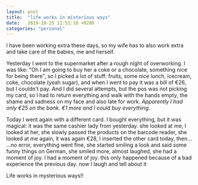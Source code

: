 ```yaml
---
layout: post
title:  "life works in misterious ways"
date:   2019-10-25 11:51:10 +0200
categories: "personal"
---
```

I have been working extra these days, so my wife has to also work extra and take care of the babies, me and herself.

Yesterday I went to the supermarket after a rough night of overworking. I was like: "Oh I am going to buy her a coke or a chocolate, something nice for being there", so I picked a lot of stuff: fruits, some nice lunch, icecream, coke, chocolate (yeah sugar), and when I went to pay it was a bill of €26, but I couldn't pay.
And I did several attempts, but the pos was not picking my card, so I had to return everything and walk with the hands empty, the shame and sadness on my face
and also late for work.
*Apparently I had only €25 on the bank. €1 more and I could buy everything.*

Today I went again with a different card. I bought everything, but it was magical: it was the same cashier lady from yesterday. she looked at me, I looked at her,
she slowly passed the products on the barcode reader, she looked at me again, it was again €28, I inserted the other card today, then... ...no error, everything went fine,
she started smiling a look and said some funny things on German, she smiled more, almost laughed, she 
had a moment of joy. I had a moment of joy. this only happened because of a bad experience the previous day. now I laugh and tell about it

Life works in mysterious ways!!
